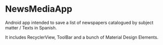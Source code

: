 # NewsMediaApp
Android app intended to save a list of newspapers catalogued by subject matter / Texts in Spanish.

It includes RecyclerView, ToolBar and a bunch of Material Design Elements.


